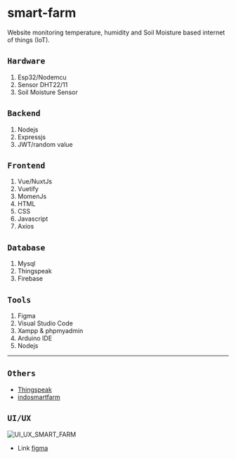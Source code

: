 # smart-farm

Website monitoring temperature, humidity and Soil Moisture based internet of things (IoT).

## ```Hardware```
1. Esp32/Nodemcu
2. Sensor DHT22/11
3. Soil Moisture Sensor

## ```Backend```
1. Nodejs
2. Expressjs
3. JWT/random value

## ```Frontend```
1. Vue/NuxtJs
2. Vuetify
3. MomenJs
4. HTML
5. CSS
6. Javascript
7. Axios

## ```Database```
1. Mysql
2. Thingspeak
3. Firebase

## ```Tools```
1. Figma
2. Visual Studio Code
3. Xampp & phpmyadmin
4. Arduino IDE
5. Nodejs

---

## ```Others```
- [Thingspeak](https://thingspeak.com/channels/1468035)
- [indosmartfarm](https://indosmartfarm.netlify.app/)

## ```UI/UX```
![UI_UX_SMART_FARM](https://user-images.githubusercontent.com/43200304/128620487-51306315-460d-40a8-8c99-b47071680fe8.PNG)

- Link [figma](https://www.figma.com/file/Sh7cubo1ypjVbFELA1RuqV/Iot)
